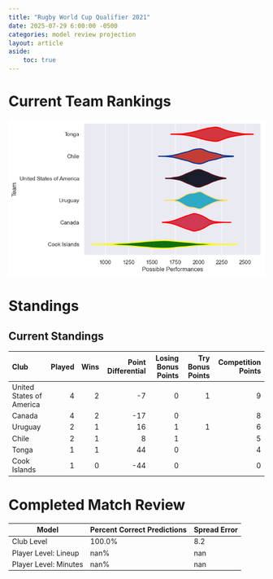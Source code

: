 ```yaml
---  
title: "Rugby World Cup Qualifier 2021"  
date: 2025-07-29 6:00:00 -0500  
categories: model review projection  
layout: article  
aside:  
    toc: true  
---
```

# Current Team Rankings


![Club Rankings](plots/rankings_Rugby_World_Cup_Qualifier_2021.png)
# Standings

## Current Standings


| Club                     |   Played |   Wins |   Point Differential |   Losing Bonus Points |   Try Bonus Points |   Competition Points |
|:-------------------------|---------:|-------:|---------------------:|----------------------:|-------------------:|---------------------:|
| United States of America |        4 |      2 |                   -7 |                     0 |                  1 |                    9 |
| Canada                   |        4 |      2 |                  -17 |                     0 |                    |                    8 |
| Uruguay                  |        2 |      1 |                   16 |                     1 |                  1 |                    6 |
| Chile                    |        2 |      1 |                    8 |                     1 |                    |                    5 |
| Tonga                    |        1 |      1 |                   44 |                     0 |                    |                    4 |
| Cook Islands             |        1 |      0 |                  -44 |                     0 |                    |                    0 |



# Completed Match Review


| Model | Percent Correct Predictions | Spread Error |
| ------ | ------ | ------ |
| Club Level | 100.0% | 8.2 |
| Player Level: Lineup | nan% | nan |
| Player Level: Minutes | nan% | nan |

